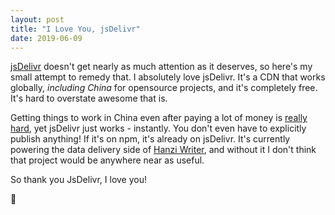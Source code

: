 ```yaml
---
layout: post
title: "I Love You, jsDelivr"
date: 2019-06-09
---
```


[jsDelivr](https://www.jsdelivr.com/) doesn't get nearly as much attention as it deserves, so here's my small attempt to remedy that. I absolutely love jsDelivr. It's a CDN that works globally, *including China* for opensource projects, and it's completely free. It's hard to overstate awesome that is.

Getting things to work in China even after paying a lot of money is [really hard](https://chanind.github.io/china/2019/01/19/launching-an-app-or-website-in-china.html), yet jsDelivr just works - instantly. You don't even have to explicitly publish anything! If it's on npm, it's already on jsDelivr. It's currently powering the data delivery side of [Hanzi Writer](https://github.com/chanind/hanzi-writer), and without it I don't think that project would be anywhere near as useful.

So thank you JsDelivr, I love you!

💖
